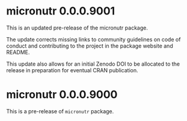 # micronutr 0.0.0.9001

This is an updated pre-release of the micronutr package.

The update corrects missing links to community guidelines on code of conduct and contributing to the project in the package website and README.

This update also allows for an initial Zenodo DOI to be allocated to the release in preparation for eventual CRAN publication.


# micronutr 0.0.0.9000

This is a pre-release of `micronutr` package.

